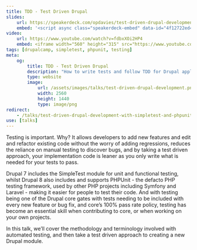 ```yaml
---
title: TDD - Test Driven Drupal
slides:
    url: https://speakerdeck.com/opdavies/test-driven-drupal-development-with-simpletest-and-phpunit-drupalcamp-london-17
    embed: '<script async class="speakerdeck-embed" data-id="4f12722ed400468b93ebb32a23b3c757" data-ratio="1.77777777777778" src="//speakerdeck.com/assets/embed.js"></script>'
video:
    url: https://www.youtube.com/watch?v=fdbxXOi2HP4
    embed: <iframe width="560" height="315" src="https://www.youtube.com/embed/fdbxXOi2HP4" frameborder="0" allowfullscreen></iframe>
tags: [drupalcamp, simpletest, phpunit, testing]
meta:
    og:
        title: TDD - Test Driven Drupal
        description: "How to write tests and follow TDD for Drupal applications."
        type: website
        image:
            url: /assets/images/talks/test-driven-drupal-development.png
            width: 2560
            height: 1440
            type: image/png
redirect:
    - /talks/test-driven-drupal-development-with-simpletest-and-phpunit/
use: [talks]
---
```

Testing is important. Why? It allows developers to add new features and edit and refactor existing code without the worry of adding regressions, reduces the reliance on manual testing to discover bugs, and by taking a test driven approach, your implementation code is leaner as you only write what is needed for your tests to pass.

Drupal 7 includes the SimpleTest module for unit and functional testing, whilst Drupal 8 also includes and supports PHPUnit - the defacto PHP testing framework, used by other PHP projects including Symfony and Laravel - making it easier for people to test their code. And with testing being one of the Drupal core gates with tests needing to be included with every new feature or bug fix, and core’s 100% pass rate policy, testing has become an essential skill when contributing to core, or when working on your own projects.

In this talk, we’ll cover the methodology and terminology involved with automated testing, and then take a test driven approach to creating a new Drupal module.
